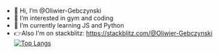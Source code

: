 - 👋 Hi, I’m @Oliwier-Gebczynski
- 👀 I’m interested in gym and coding
- 🌱 I’m currently learning JS and Python
- 👉Also I'm on stackblitz: https://stackblitz.com/@Oliwier-Gebczynski
[![Top Langs](https://github-readme-stats.vercel.app/api/top-langs/?username=Oliwier-Gebczynski&layout=compact&theme=dracula)
](https://github.com/anuraghazra/github-readme-stats)
